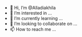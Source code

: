 - 👋 Hi, I’m @Alladiakhila
- 👀 I’m interested in ...
- 🌱 I’m currently learning ...
- 💞️ I’m looking to collaborate on ...
- 📫 How to reach me ...

<!---
Alladiakhila/Alladiakhila is a ✨ special ✨ repository because its `README.md` (this file) appears on your GitHub profile.
You can click the Preview link to take a look at your changes.
--->
